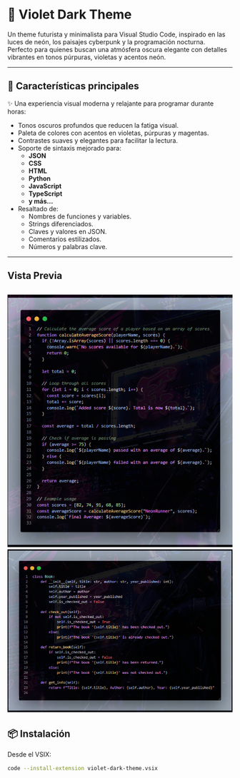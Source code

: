 # 🌌 Violet Dark Theme

Un theme futurista y minimalista para Visual Studio Code, inspirado en las luces de neón, los paisajes cyberpunk y la programación nocturna.  
Perfecto para quienes buscan una atmósfera oscura elegante con detalles vibrantes en tonos púrpuras, violetas y acentos neón.

---

## 🎨 Características principales

✨ Una experiencia visual moderna y relajante para programar durante horas:

- Tonos oscuros profundos que reducen la fatiga visual.
- Paleta de colores con acentos en violetas, púrpuras y magentas.
- Contrastes suaves y elegantes para facilitar la lectura.
- Soporte de sintaxis mejorado para:
  - **JSON**
  - **CSS**
  - **HTML**
  - **Python**
  - **JavaScript**
  - **TypeScript**
  - **y más...**
- Resaltado de:
  - Nombres de funciones y variables.
  - Strings diferenciados.
  - Claves y valores en JSON.
  - Comentarios estilizados.
  - Números y palabras clave.

---

## Vista Previa

![Theme Preview](./preview.png)
![Theme_Preview](./preview2.png)
---

## 📦 Instalación

Desde el VSIX:

```bash
code --install-extension violet-dark-theme.vsix
